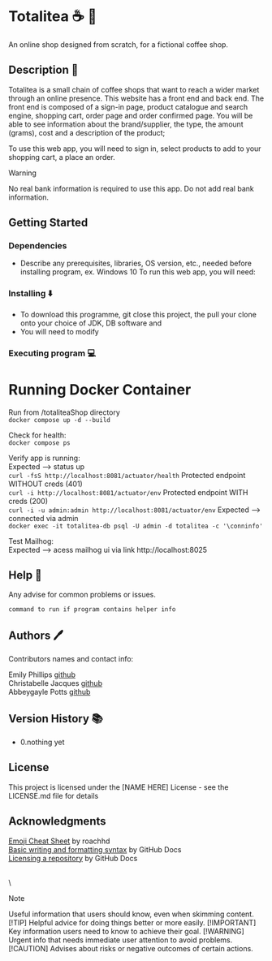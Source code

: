 # Totalitea :coffee: :tea:

An online shop designed from scratch, for a fictional coffee shop.

## Description :page_with_curl:

Totalitea is a small chain of coffee shops that want to reach a wider market through an online presence. This website has a front end and back end.
The front end is composed of a sign-in page, product catalogue and search engine, shopping cart, order page and order confirmed page. You will be able to see information about the brand/supplier, the type, the amount (grams), cost and a description of the product;

To use this web app, you will need to sign in, select products to add to your shopping cart, a place an order.

> [!WARNING]
> No real bank information is required to use this app. Do not add real bank information.

## Getting Started

### Dependencies

* Describe any prerequisites, libraries, OS version, etc., needed before installing program, ex. Windows 10
  To run this web app, you will need:


### Installing ⬇️

* To download this programme, git close this project, the pull your clone onto your choice of JDK, DB software and
* You will need to modify

### Executing program :computer:

# Running Docker Container
Run from /totaliteaShop directory\
`docker compose up -d --build`

Check for health:\
`docker compose ps`

Verify app is running:\
Expected --> status up\
`curl -fsS http://localhost:8081/actuator/health`
Protected endpoint WITHOUT creds (401)\
`curl -i http://localhost:8081/actuator/env`
Protected endpoint WITH creds (200)\
`curl -i -u admin:admin http://localhost:8081/actuator/env`
Expected --> connected via admin\
`docker exec -it totalitea-db psql -U admin -d totalitea -c '\conninfo'`

Test Mailhog:\
Expected --> acess mailhog ui via link
http://localhost:8025

## Help :raising_hand:

Any advise for common problems or issues.
```
command to run if program contains helper info
```

## Authors :pen:

Contributors names and contact info:

Emily Phillips [github](https://github.com/emilyphillips02)\
Christabelle Jacques [github](https://github.com/christabellejacques)\
Abbeygayle Potts [github](https://github.com/AbbeygayleP)

## Version History :books:

* 0.nothing yet

## License

This project is licensed under the [NAME HERE] License - see the LICENSE.md file for details

## Acknowledgments
[Emoji Cheat Sheet](https://gist.github.com/roachhd/1f029bd4b50b8a524f3c) by roachhd\
[Basic writing and formatting syntax](https://docs.github.com/en/get-started/writing-on-github/getting-started-with-writing-and-formatting-on-github/basic-writing-and-formatting-syntax#footnotes) by GitHub Docs\
[Licensing a repository](https://docs.github.com/en/repositories/managing-your-repositorys-settings-and-features/customizing-your-repository/licensing-a-repository) by GitHub Docs


\
\
> [!NOTE]
> Useful information that users should know, even when skimming content.
> [!TIP]
> Helpful advice for doing things better or more easily.
> [!IMPORTANT]
> Key information users need to know to achieve their goal.
> [!WARNING]
> Urgent info that needs immediate user attention to avoid problems.
> [!CAUTION]
> Advises about risks or negative outcomes of certain actions.